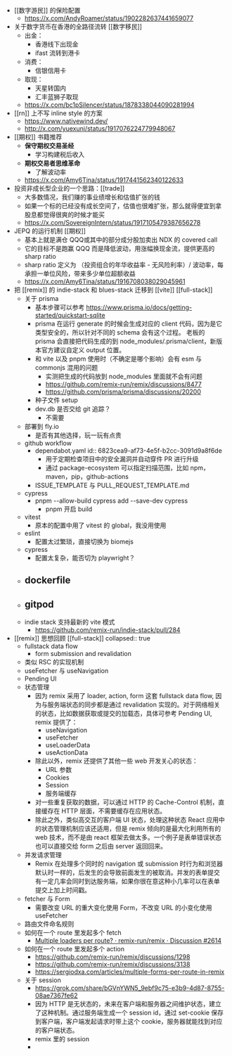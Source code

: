 - [[数字游民]] 的保险配置
	- https://x.com/AndyRoamer/status/1902282637441659077
- 关于数字货币在香港的全路径流转 [[数字移民]]
	- 出金：
		- 香港线下出现金
		- ifast 流转到港卡
	- 消费：
		- 信银信用卡
	- 取现：
		- 天星转国内
		- 汇丰蓝狮子取现
	- https://x.com/bc1pSilencer/status/1878338044090281994
- [[rn]] 上不写 inline style 的方案
	- https://www.nativewind.dev/
	- http://x.com/yuexunj/status/1917076224779948067
- [[期权]] 书籍推荐
	- **保守期权交易圣经**
		- 学习构建税后收入
	- **期权交易者思维革命**
		- 了解波动率
	- https://x.com/Amy6Tina/status/1917441562340122633
- 投资非成长型企业的一个思路：[[trade]]
	- 大多数情况，我们赚的事业绩增长和估值扩张的钱
	- 如果一个标的已经没有成长空间了，估值也很难扩张，那么就得便宜到拿股息都觉得很爽的时候才能买
	- https://x.com/SovereignIntern/status/1917105479387656278
- JEPQ 的运行机制 [[期权]]
	- 基本上就是满仓 QQQ或其中的部分成分股加卖出 NDX 的 covered call
	- 它的目标不是跑赢 QQQ 而是降低波动，用涨幅换现金流，提供更高的 sharp ratio
	- sharp ratio 定义为 （投资组合的年华收益率 - 无风险利率）/ 波动率，每承担一单位风险，带来多少单位超额收益
	- https://x.com/Amy6Tina/status/1916708038029045961
- 把 [[remix]] 的 indie-stack 和 blues-stack 迁移到 [[vite]] [[full-stack]]
	- 关于 prisma
		- 基本步骤可以参考
		  https://www.prisma.io/docs/getting-started/quickstart-sqlite
		- prisma 在运行 generate 的时候会生成对应的 client 代码，因为是它类型安全的，所以针对不同的 schema 会有这个过程。
		  老板的 prisma 会直接把代码生成的到 node_modules/.prisma/client，新版本官方建议自定义 output 位置。
		- 和 vite 以及 pnpm 使用时（不确定是哪个影响）会有 esm 与 commonjs 混用的问题
			- 实测把生成的代码放到 node_modules 里面就不会有问题
			- https://github.com/remix-run/remix/discussions/8477
			- https://github.com/prisma/prisma/discussions/20200
		- 种子文件 setup
		- dev.db 是否交给 git 追踪？
			- 不需要
	- 部署到 fly.io
		- 是否有其他选择，玩一玩有点贵
	- github workflow
		- dependabot.yaml
		  id:: 6823cea9-af73-4e5f-b2cc-3091d9a8f6de
			- 用于定期检查项目中的安全漏洞并自动穿件 PR 进行升级
			- 通过 package-ecosystem 可以指定扫描范围，比如 npm，maven，pip，github-actions
		- ISSUE_TEMPLATE 与 PULL_REQUEST_TEMPLATE.md
	- cypress
		- pnpm --allow-build cypress add --save-dev cypress
			- pnpm 开启 build
	- vitest
		- 原本的配置中用了 vitest 的 global，我没用使用
	- eslint
		- 配置太过繁琐，直接切换为 biomejs
	- cypress
		- 配置太复杂，能否切为 playwright？
	- dockerfile
		-
	- gitpod
		-
	- indie stack 支持最新的 vite 模式
		- https://github.com/remix-run/indie-stack/pull/284
- [[remix]] 思想回顾 [[full-stack]]
  collapsed:: true
	- fullstack data flow
		- form submission and revalidation
	- 类似 RSC 的实现机制
	- useFetcher 与 useNavigation
	- Pending UI
	- 状态管理
		- 因为 remix 采用了 loader, action, form 这套 fullstack data flow, 因为与服务端状态的同步都是通过 revalidation 实现的。对于网络相关的状态，比如数据获取或提交的加载态，具体可参考 Pending UI, remix 提供了：
			- useNavigation
			- useFetcher
			- useLoaderData
			- useActionData
		- 除此以外，remix 还提供了其他一些 web 开发关心的状态：
			- URL 参数
			- Cookies
			- Session
			- 服务端缓存
		- 对一些重复获取的数据，可以通过 HTTP 的 Cache-Control 机制，直接缓存在 HTTP 层面，不需要缓存在应用状态。
		- 除此之外，类似高交互的客户端 UI 状态，处理这种状态 React 应用中的状态管理机制应该还适用，但是 remix 倾向的是最大化利用所有的 web 技术，而不是由 react 框架去做太多。一个例子是表单错误状态也可以直接交给 form 之后由 server 返回回来。
	- 并发请求管理
		- Remix 在处理多个同时的 navigation 或 submission 时行为和浏览器默认时一样的，后发生的会导致前面发生的被取消。并发的表单提交有一定几率会同时到达服务端，如果你很在意这种小几率可以在表单提交上加上时间戳。
	- fetcher 与 Form
		- 需要改变 URL 的重大变化使用 Form，不改变 URL 的小变化使用 useFetcher
	- 路由文件命名规则
	- 如何在一个 route 里发起多个 fetch
		- [Multiple loaders per route? · remix-run/remix · Discussion #2614](https://github.com/remix-run/remix/discussions/2614)
	- 如何在一个 route 里发起多个 action
		- https://github.com/remix-run/remix/discussions/1298
		- https://github.com/remix-run/remix/discussions/3138
		- https://sergiodxa.com/articles/multiple-forms-per-route-in-remix
	- 关于 session
		- https://grok.com/share/bGVnYWN5_9ebf9c75-e3b9-4d87-8755-08ae7367fe62
		- 因为 HTTP 是无状态的，未来在客户端和服务器之间维护状态，建立了这种机制。通过服务端生成一个 session id，通过 set-cookie 保存到客户端，客户端发起请求时带上这个 cookie，服务器就能找到对应的客户端状态。
		- remix 里的 session
		-